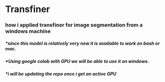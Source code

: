 # Transfiner
### how i applied transfiner for image segmentation from a windows machine 
##### *since this model is relatively very new it is available to work on bash or mac.
##### *Using google colab with GPU we will be able to use it on windows.
##### *i will be updating the repo once i get an active GPU
